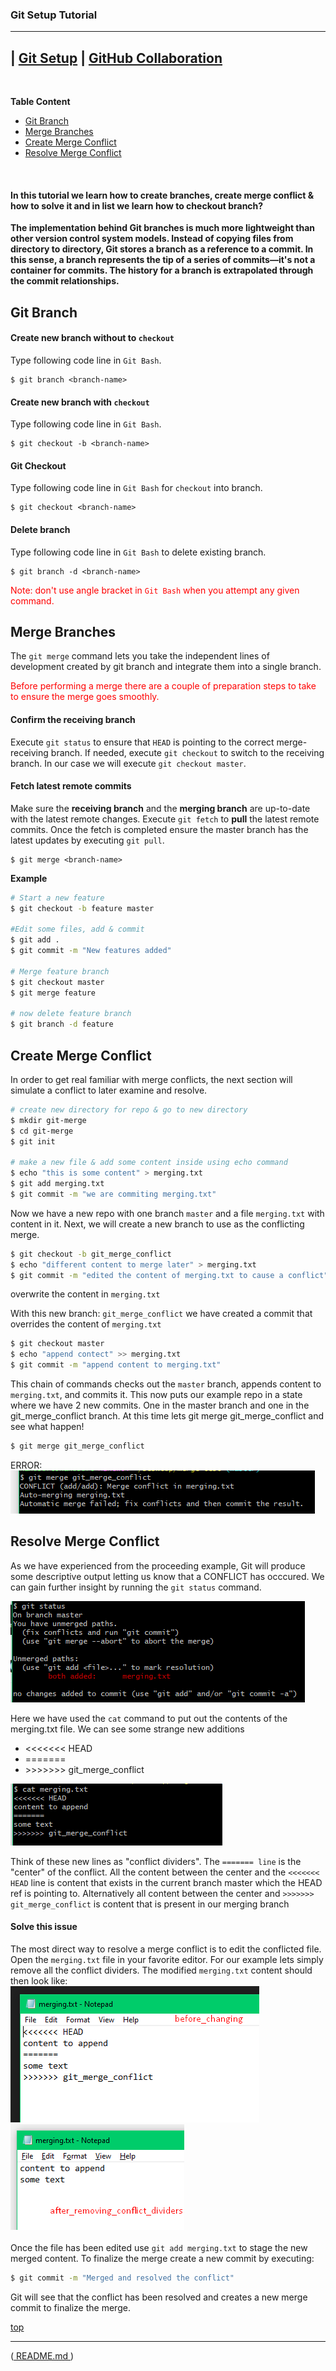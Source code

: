 <a name="top"></a>
### Git Setup Tutorial
---

| [Git Setup](Git-Setup.md) | [GitHub Collaboration](Git-Collaboration.md)
--
<br>

**Table Content** 
- [Git Branch](#branch)
- [Merge Branches](#merge)
- [Create Merge Conflict](#merge-conflict)
- [Resolve Merge Conflict](#merge-conflict-resolve)

<br>

#### In this tutorial we learn how to create branches, create merge conflict & how to solve it and in list we learn how to checkout branch?

**The implementation behind Git branches is much more lightweight than other version control system models. Instead of copying files from directory to directory, Git stores a branch as a reference to a commit. In this sense, a branch represents the tip of a series of commits—it's not a container for commits. The history for a branch is extrapolated through the commit relationships.**

<a name="branch"></a>
## Git Branch

#### Create new branch without to ```checkout```
Type following code line in ```Git Bash```.
```
$ git branch <branch-name>
```

#### Create new branch with ```checkout```
Type following code line in ```Git Bash```.
```
$ git checkout -b <branch-name>
```

#### Git Checkout
Type following code line in ```Git Bash``` for ```checkout``` into branch.
```
$ git checkout <branch-name>
```

#### Delete branch
Type following code line in ```Git Bash``` to delete existing branch.
```
$ git branch -d <branch-name>
```

<font color=red>Note: don't use angle bracket in ```Git Bash``` when you attempt any given command.</font>

<a name="merge"></a>
## Merge Branches
The ```git merge``` command lets you take the independent lines of development created by git branch and integrate them into a single branch.

<font color=red>Before performing a merge there are a couple of preparation steps to take to ensure the merge goes smoothly.</font>

#### Confirm the receiving branch
Execute ```git status``` to ensure that ```HEAD``` is pointing to the correct merge-receiving branch. If needed, execute ```git checkout``` to switch to the receiving branch. In our case we will execute ```git checkout master```.

#### Fetch latest remote commits
Make sure the **receiving branch** and the **merging branch** are up-to-date with the latest remote changes. Execute ```git fetch``` to **pull** the latest remote commits. Once the fetch is completed ensure the master branch has the latest updates by executing ```git pull```.

```
$ git merge <branch-name>
```

**Example** 
```bash
# Start a new feature
$ git checkout -b feature master

#Edit some files, add & commit
$ git add .
$ git commit -m "New features added"

# Merge feature branch
$ git checkout master
$ git merge feature

# now delete feature branch
$ git branch -d feature
```
<a name="merge-conflict"></a>
## Create Merge Conflict
In order to get real familiar with merge conflicts, the next section will simulate a conflict to later examine and resolve.

```bash
# create new directory for repo & go to new directory
$ mkdir git-merge
$ cd git-merge
$ git init

# make a new file & add some content inside using echo command
$ echo "this is some content" > merging.txt
$ git add merging.txt
$ git commit -m "we are commiting merging.txt"
```
Now we have a new repo with one branch ```master``` and a file ```merging.txt``` with content in it. Next, we will create a new branch to use as the conflicting merge.

```bash
$ git checkout -b git_merge_conflict
$ echo "different content to merge later" > merging.txt
$ git commit -m "edited the content of merging.txt to cause a conflict"
```
overwrite the content in ```merging.txt```

With this new branch: ```git_merge_conflict``` we have created a commit that overrides the content of ```merging.txt```
```bash
$ git checkout master
$ echo "append contect" >> merging.txt
$ git commit -m "append content to merging.txt"
```

This chain of commands checks out the ```master``` branch, appends content to ```merging.txt```, and commits it. This now puts our example repo in a state where we have 2 new commits. One in the master branch and one in the git_merge_conflict branch. At this time lets git merge git_merge_conflict and see what happen!
```bash
$ git merge git_merge_conflict
```
ERROR: <br>
![](../Images/merge-conflict-error.png)

<a name="merge-conflict-resolve"></a>
## Resolve Merge Conflict
As we have experienced from the proceeding example, Git will produce some descriptive output letting us know that a CONFLICT has occcured. We can gain further insight by running the ```git status``` command.

![](../Images/conflict-status.png)

Here we have used the ```cat``` command to put out the contents of the merging.txt file. We can see some strange new additions

- <<<<<<< HEAD
- =======
- \>>>>>>> git_merge_conflict<br>

![](../Images/cat-merge.png)

Think of these new lines as "conflict dividers". The ```======= line``` is the "center" of the conflict. All the content between the center and the ```<<<<<<< HEAD``` line is content that exists in the current branch master which the HEAD ref is pointing to. Alternatively all content between the center and ```>>>>>>> git_merge_conflict``` is content that is present in our merging branch

#### Solve this issue
The most direct way to resolve a merge conflict is to edit the conflicted file. Open the ```merging.txt``` file in your favorite editor. For our example lets simply remove all the conflict dividers. The modified ```merging.txt``` content should then look like:<br>
![](../Images/merge-conflict-solve-1.png)
![](../Images/merge-conflict-solve-2.png)<br><br>
Once the file has been edited use ```git add merging.txt``` to stage the new merged content. To finalize the merge create a new commit by executing:
```bash
$ git commit -m "Merged and resolved the conflict"
```
Git will see that the conflict has been resolved and creates a new merge commit to finalize the merge.

[top](#top)
___

([ README.md ](../../README.md))